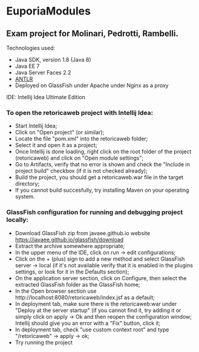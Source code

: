# EuporiaModules
## Exam project for Molinari, Pedrotti, Rambelli.

Technologies used:
* Java SDK, version 1.8 (Java 8)
* Java EE 7
* Java Server Faces 2.2
* [ANTLR](http://www.antlr.org/) 
* Deployed on GlassFish under Apache under Nginx as a proxy

IDE:
Intellij Idea Ultimate Edition


### To open the retoricaweb project with Intellij Idea:
* Start Intellij Idea;
* Click on "Open project" (or similar);
* Locate the file "pom.xml" into the retoricaweb folder;
* Select it and open it as a project;
* Once Intellij is done loading, right click on the root folder of the project (retoricaweb) and click on "Open module settings";
* Go to Artifacts, verify that no error is shown and check the "Include in project build" checkbox (if it is not checked already);
* Build the project, you should get a retoricaweb.war file in the target directory;
* If you cannot build succesfully, try installing Maven on your operating system.

### GlassFish configuration for running and debugging project locally:
* Download GlassFish zip from javaee.github.io website https://javaee.github.io/glassfish/download 
* Extract the archive somewhere appropriate;
* In the upper menu of the IDE, click on run -> edit configurations;
* Click on the + (plus) sign to add a new method and select GlassFish server -> local (if it's not available verify that it is enabled in the plugins settings, or look for it in the Defaults section);
* On the application server section, click on Configure, then select the extracted GlassFish folder as the GlassFish home;
* In the Open browser section use http://localhost:8080/retoricaweb/index.jsf as a default;
* In deployment tab, make sure there is the retoricaweb:war under "Deploy at the server startup" (if you cannot find it, try adding it or simply click on apply -> Ok and then reopen the configuration window; Intellij should give you an error with a "Fix" button, click it;
* In deployment tab, check "use custom context root" and type "/retoricaweb" -> apply -> ok;
* Try running the project


